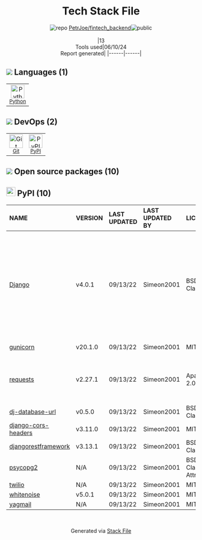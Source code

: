 <!--
&lt;--- Readme.md Snippet without images Start ---&gt;
## Tech Stack
PetrJoe/fintech_backend is built on the following main stack:

- [Python](https://www.python.org) – Languages

Full tech stack [here](/techstack.md)

&lt;--- Readme.md Snippet without images End ---&gt;

&lt;--- Readme.md Snippet with images Start ---&gt;
## Tech Stack
PetrJoe/fintech_backend is built on the following main stack:

- <img width='25' height='25' src='https://img.stackshare.io/service/993/pUBY5pVj.png' alt='Python'/> [Python](https://www.python.org) – Languages

Full tech stack [here](/techstack.md)

&lt;--- Readme.md Snippet with images End ---&gt;
-->
<div align="center">

# Tech Stack File
![](https://img.stackshare.io/repo.svg "repo") [PetrJoe/fintech_backend](https://github.com/PetrJoe/fintech_backend)![](https://img.stackshare.io/public_badge.svg "public")
<br/><br/>
|13<br/>Tools used|06/10/24 <br/>Report generated|
|------|------|
</div>

## <img src='https://img.stackshare.io/languages.svg'/> Languages (1)
<table><tr>
  <td align='center'>
  <img width='36' height='36' src='https://img.stackshare.io/service/993/pUBY5pVj.png' alt='Python'>
  <br>
  <sub><a href="https://www.python.org">Python</a></sub>
  <br>
  <sub></sub>
</td>

</tr>
</table>

## <img src='https://img.stackshare.io/devops.svg'/> DevOps (2)
<table><tr>
  <td align='center'>
  <img width='36' height='36' src='https://img.stackshare.io/service/1046/git.png' alt='Git'>
  <br>
  <sub><a href="http://git-scm.com/">Git</a></sub>
  <br>
  <sub></sub>
</td>

<td align='center'>
  <img width='36' height='36' src='https://img.stackshare.io/service/12572/-RIWgodF_400x400.jpg' alt='PyPI'>
  <br>
  <sub><a href="https://pypi.org/">PyPI</a></sub>
  <br>
  <sub></sub>
</td>

</tr>
</table>


## <img src='https://img.stackshare.io/group.svg' /> Open source packages (10)</h2>

## <img width='24' height='24' src='https://img.stackshare.io/service/12572/-RIWgodF_400x400.jpg'/> PyPI (10)

|NAME|VERSION|LAST UPDATED|LAST UPDATED BY|LICENSE|VULNERABILITIES|
|:------|:------|:------|:------|:------|:------|
|[Django](https://pypi.org/project/Django)|v4.0.1|09/13/22|Simeon2001 |BSD-3-Clause|[CVE-2023-31047](https://github.com/advisories/GHSA-r3xc-prgr-mg9p) (Critical)<br/>[CVE-2022-28346](https://github.com/advisories/GHSA-2gwj-7jmv-h26r) (Critical)<br/>[CVE-2022-28347](https://github.com/advisories/GHSA-w24h-v9qh-8gxj) (Critical)<br/>[CVE-2022-23833](https://github.com/advisories/GHSA-6cw3-g6wv-c2xv) (High)<br/>[CVE-2023-24580](https://github.com/advisories/GHSA-2hrw-hx67-34x6) (High)<br/>[CVE-2023-36053](https://github.com/advisories/GHSA-jh3w-4vvf-mjgr) (High)<br/>[CVE-2022-36359](https://github.com/advisories/GHSA-8x94-hmjh-97hq) (High)|
|[gunicorn](https://pypi.org/project/gunicorn)|v20.1.0|09/13/22|Simeon2001 |MIT|[CVE-2024-1135](https://github.com/advisories/GHSA-w3h3-4rj7-4ph4) (High)|
|[requests](https://pypi.org/project/requests)|v2.27.1|09/13/22|Simeon2001 |Apache-2.0|[CVE-2024-35195](https://github.com/advisories/GHSA-9wx4-h78v-vm56) (Moderate)<br/>[CVE-2023-32681](https://github.com/advisories/GHSA-j8r2-6x86-q33q) (Moderate)|
|[dj-database-url](https://pypi.org/project/dj-database-url)|v0.5.0|09/13/22|Simeon2001 |BSD-2-Clause|N/A|
|[django-cors-headers](https://pypi.org/project/django-cors-headers)|v3.11.0|09/13/22|Simeon2001 |MIT|N/A|
|[djangorestframework](https://pypi.org/project/djangorestframework)|v3.13.1|09/13/22|Simeon2001 |BSD-3-Clause|N/A|
|[psycopg2](https://pypi.org/project/psycopg2)|N/A|09/13/22|Simeon2001 |BSD-3-Clause-Attribution|N/A|
|[twilio](https://pypi.org/project/twilio)|N/A|09/13/22|Simeon2001 |MIT|N/A|
|[whitenoise](https://pypi.org/project/whitenoise)|v5.0.1|09/13/22|Simeon2001 |MIT|N/A|
|[yagmail](https://pypi.org/project/yagmail)|N/A|09/13/22|Simeon2001 |MIT|N/A|

<br/>
<div align='center'>

Generated via [Stack File](https://github.com/marketplace/stack-file)
